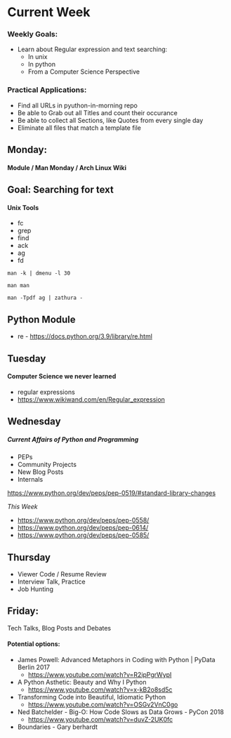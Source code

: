 # Current Week

### Weekly Goals:
- Learn about Regular expression and text searching:
  - In unix
  - In python
  - From a Computer Science Perspective

### Practical Applications:
- Find all URLs in pyuthon-in-morning repo
- Be able to Grab out all Titles and count their occurance
- Be able to collect all Sections, like Quotes from every single day
- Eliminate all files that match a template file

## Monday:

#### Module / Man Monday / Arch Linux Wiki

##  Goal: Searching for text

#### Unix Tools
- fc
- grep
- find
- ack
- ag
- fd

```
man -k | dmenu -l 30

man man

man -Tpdf ag | zathura -
```

Python Module
-------------
- re - https://docs.python.org/3.9/library/re.html


## Tuesday

#### Computer Science we never learned
  - regular expressions
  - https://www.wikiwand.com/en/Regular_expression

## Wednesday

##### Current Affairs of Python and Programming
- PEPs
- Community Projects
- New Blog Posts
- Internals

https://www.python.org/dev/peps/pep-0519/#standard-library-changes

*This Week*

- https://www.python.org/dev/peps/pep-0558/
- https://www.python.org/dev/peps/pep-0614/
- https://www.python.org/dev/peps/pep-0585/

## Thursday

- Viewer Code / Resume Review
- Interview Talk, Practice
- Job Hunting

## Friday:

Tech Talks, Blog Posts and Debates

#### Potential options:
- James Powell: Advanced Metaphors in Coding with Python | PyData Berlin 2017
  - https://www.youtube.com/watch?v=R2ipPgrWypI
- A Python Asthetic: Beauty and Why I Python
  - https://www.youtube.com/watch?v=x-kB2o8sd5c
- Transforming Code into Beautiful, Idiomatic Python
  - https://www.youtube.com/watch?v=OSGv2VnC0go
- Ned Batchelder - Big-O: How Code Slows as Data Grows - PyCon 2018
  - https://www.youtube.com/watch?v=duvZ-2UK0fc
- Boundaries - Gary berhardt
